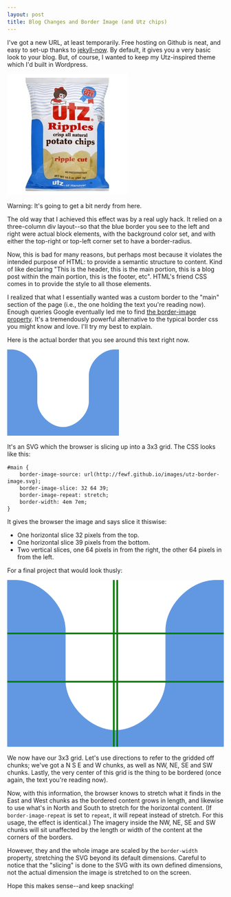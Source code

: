```yaml
---
layout: post
title: Blog Changes and Border Image (and Utz chips)
---
```


I've got a new URL, at least temporarily. Free hosting on Github is neat, and easy to set-up thanks to [jekyll-now](https://github.com/barryclark/jekyll-now). By default, it gives you a very basic look to your blog. But, of course, I wanted to keep my Utz-inspired theme which I'd built in Wordpress.

![Utz's brilliant style](../images/utz.jpg)

Warning: It's going to get a bit nerdy from here.

The old way that I achieved this effect was by a real ugly hack. It relied on a three-column div layout--so that the blue border you see to the left and right were actual block elements, with the background color set, and with either the top-right or top-left corner set to have a border-radius.

Now, this is bad for many reasons, but perhaps most because it violates the intended purpose of HTML: to provide a semantic structure to content. Kind of like declaring "This is the header, this is the main portion, this is a blog post within the main portion, this is the footer, etc". HTML's friend CSS comes in to provide the style to all those elements.



I realized that what I essentially wanted was a custom border to the "main" section of the page (i.e., the one holding the text you're reading now). Enough queries Google eventually led me to find [the border-image property](https://developer.mozilla.org/en-US/docs/Web/CSS/border-image). It's a tremendously powerful alternative to the typical border css you might know and love. I'll try my best to explain.

Here is the actual border that you see around this text right now.

![the actual border you're looking at now](../images/utz-border-image.svg)

It's an SVG which the browser is slicing up into a 3x3 grid. The CSS looks like this:

```
#main {
	border-image-source: url(http://fewf.github.io/images/utz-border-image.svg);
	border-image-slice: 32 64 39;
	border-image-repeat: stretch;
    border-width: 4em 7em;	
}
```

It gives the browser the image and says slice it thiswise:

* One horizontal slice 32 pixels from the top.
* One horizontal slice 39 pixels from the bottom.
* Two vertical slices, one 64 pixels in from the right, the other 64 pixels in from the left.

For a final project that would look thusly:

![sliced and zoomed](../images/utz-border-image-sliced.svg)

We now have our 3x3 grid. Let's use directions to refer to the gridded off chunks; we've got a N S E and W chunks, as well as NW, NE, SE and SW chunks. Lastly, the very center of this grid is the thing to be bordered (once again, the text you're reading now).

Now, with this information, the browser knows to stretch what it finds in the East and West chunks as the bordered content grows in length, and likewise to use what's in North and South to stretch for the horizontal content. (If `border-image-repeat` is set to `repeat`, it will repeat instead of stretch. For this usage, the effect is identical.) The imagery inside the NW, NE, SE and SW chunks will sit unaffected by the length or width of the content at the corners of the borders.

However, they and the whole image are scaled by the `border-width` property, stretching the SVG beyond its default dimensions. Careful to notice that the "slicing" is done to the SVG with its own defined dimensions, not the actual dimension the image is stretched to on the screen.

Hope this makes sense--and keep snacking!
